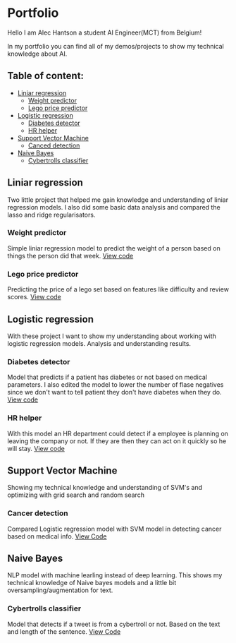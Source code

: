 # Portfolio
Hello I am Alec Hantson a student AI Engineer(MCT) from Belgium!

In my portfolio you can find all of my demos/projects to show my technical knowledge about AI.

## Table of content:
  - [Liniar regression](#liniar-regression)
    -  [Weight predictor](#weight-predictor)
    -  [Lego price predictor](#lego-price-predictor)
  - [Logistic regression](#logistic-regression)
    - [Diabetes detector](#diabetes-detector)
    - [HR helper](#hr-helper)
  - [Support Vector Machine](#support-vector-machine)
    - [Canced detection](#cancer-detection) 
  - [Naive Bayes](#naive-bayes)
    - [Cybertrolls classifier](#cybertrolls-classifier) 
   
## Liniar regression
Two little project that helped me gain knowledge and understanding of liniar regression models. I also did some basic data analysis and compared the lasso and ridge regularisators.
### Weight predictor
Simple liniar regression model to predict the weight of a person based on things the person did that week. [View code](https://github.com/HantsonAlec/Portfolio/blob/main/LinearRegression/Linear_Regression_weight_prediction.ipynb)
### Lego price predictor
Predicting the price of a lego set based on features like difficulty and review scores. [View code](https://github.com/HantsonAlec/Portfolio/blob/main/LinearRegression/Linear_Regression_lego_price_prediction.ipynb)

## Logistic regression
With these project I want to show my understanding about working with logistic regression models. Analysis and understanding results.
### Diabetes detector
Model that predicts if a patient has diabetes or not based on medical parameters. I also edited the model to lower the number of flase negatives since we don't want to tell patient they don't have diabetes when they do. [View code](https://github.com/HantsonAlec/Portfolio/blob/main/LogisticRegression/Logistic_Regression_Diabetes_Classifier.ipynb)
### HR helper
With this model an HR department could detect if a employee is planning on leaving the company or not. If they are then they can act on it quickly so he will stay. [View code](https://github.com/HantsonAlec/Portfolio/blob/main/LogisticRegression/Logistic_Regression_HR_Classifier.ipynb)

## Support Vector Machine
Showing my technical knowledge and understanding of SVM's and optimizing with grid search and random search
### Cancer detection
Compared Logistic regression model with SVM model in detecting cancer based on medical info. [View Code](https://github.com/HantsonAlec/Portfolio/blob/main/Support_Vector_Machines/SVM_Cancer_Detector.ipynb)

## Naive Bayes
NLP model with machine learling instead of deep learning. This shows my technical knowledge of Naive bayes models and a little bit oversampling/augmentation for text.
### Cybertrolls classifier
Model that detects if a tweet is from a cybertroll or not. Based on the text and length of the sentence. [View Code](https://github.com/HantsonAlec/Portfolio/blob/main/Naive_Bayes/Naive_Bayes_Cybertrolls.ipynb)


